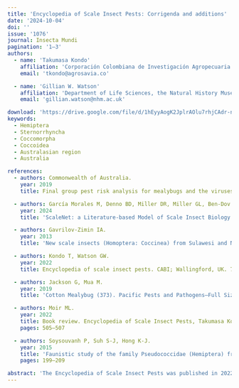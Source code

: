 ```yaml
---
title: 'Encyclopedia of Scale Insect Pests: Corrigenda and additions'
date: '2024-10-04'
doi: ''
issue: '1076'
journal: Insecta Mundi
pagination: '1–3'
authors:
  - name: 'Takumasa Kondo'
    affiliation: 'Corporación Colombiana de Investigación Agropecuaria (Agrosavia), Centro de Investigación Palmira, Calle 23, Carrera 37, Continuo al Penal, Palmira, Valle, Colombia'
    email: 'tkondo@agrosavia.co'

  - name: 'Gillian W. Watson'
    affiliation: 'Department of Life Sciences, the Natural History Museum, Cromwell Road, London SW7 5BD, UK.'
    email: 'gillian.watson@nhm.ac.uk'

download: 'https://drive.google.com/file/d/1hEyyAogK2JplrAOlu7rhjCAdr-nx4m1A/view?usp=sharing'
keywords:
  - Hemiptera
  - Sternorrhyncha
  - Coccomorpha
  - Coccoidea
  - Australasian region
  - Australia

references:
  - authors: Commonwealth of Australia.
    year: 2019
    title: Final group pest risk analysis for mealybugs and the viruses they transmit on fresh fruit, vegetable, cut-flower and foliage imports. Available at https://www.agriculture.gov.au/sites/default/files/sitecollectiondocuments/biosecurity/risk-analysis/group-pest/final-report-mealybugs-and-viruses.pdf (Last accessed July 2024.)'

  - authors: García Morales M, Denno BD, Miller DR, Miller GL, Ben-Dov Y, Hardy NB.
    year: 2024
    title: 'ScaleNet: a Literature-based Model of Scale Insect Biology and Systematics. Available at http://scalenet.info (Last accessed July 2024.)'

  - authors: Gavrilov-Zimin IA.
    year: 2013
    title: 'New scale insects (Homoptera: Coccinea) from Sulawesi and New Guinea, with some other additions to the Indonesian fauna. Tropical Zoology 26(2): 64–86. https://doi.org/10.1080/03946975.2013.807570'

  - authors: Kondo T, Watson GW.
    year: 2022
    title: Encyclopedia of scale insect pests. CABI; Wallingford, UK. 720 p. Available at https://www.cabidigitallibrary.org/doi/10.1079/9781800620643.0005 (Last accessed July 2024.)'

  - authors: Jackson G, Mua M.
    year: 2019
    title: 'Cotton Mealybug (373). Pacific Pests and Pathogens—Full Size Fact Sheets. Available at https:// apps.lucidcentral.org/ppp/text/web_full/entities/cotton_mealybug_373.htm (Last accessed July 2024.)'

  - authors: Moir ML.
    year: 2022
    title: Book review. Encyclopedia of Scale Insect Pests, Takumasa Kondo and Gillian W. Watson (Eds). 2022. Austral Entomology 61(4)
    pages: 505‒507

  - authors: Soysouvanh P, Suh S-J, Hong K-J.
    year: 2015
    title: 'Faunistic study of the family Pseudococcidae (Hemiptera) from Cambodia and Laos. Korean Journal of Applied Entomology 54(3)'
    pages: 199‒209

abstract: 'The Encyclopedia of Scale Insect Pests was published in 2022 by CABI Publishing. Some errors and omissions in Chapter 2, Table 2 have been brought to the attention of the Encyclopedia editors; since some of them have plant quarantine implications, they are corrected in this article.'
---
```

